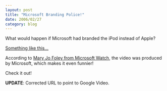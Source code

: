 ```yaml
---
layout: post
title: "Microsoft Branding Police!"
date: 2006/02/27
category: blog
---
```


What would happen if Microsoft had branded the iPod instead of Apple?

[Something like this...](http://video.google.com/videoplay?docid=36099539665548298&q=microsoft+ipod)

According to [Mary Jo Foley from Microsoft Watch](http://www.microsoft-watch.com/article2/0,1995,1931807,00.asp?kc=MWRSS02129TX1K0000535), the video was produced by Microsoft, which makes it even funnier!

Check it out!

**UPDATE**: Corrected URL to point to Google Video.

